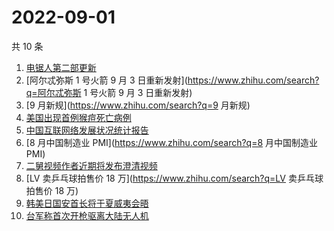 # 2022-09-01

共 10 条

<!-- BEGIN ZHIHUSEARCH -->
<!-- 最后更新时间 Thu Sep 01 2022 01:16:48 GMT+0800 (China Standard Time) -->
1. [电锯人第二部更新](https://www.zhihu.com/search?q=电锯人第二部更新)
1. [阿尔忒弥斯 1 号火箭 9 月 3 日重新发射](https://www.zhihu.com/search?q=阿尔忒弥斯 1 号火箭 9 月 3 日重新发射)
1. [9 月新规](https://www.zhihu.com/search?q=9 月新规)
1. [美国出现首例猴痘死亡病例](https://www.zhihu.com/search?q=美国出现首例猴痘死亡病例)
1. [中国互联网络发展状况统计报告](https://www.zhihu.com/search?q=中国互联网络发展状况统计报告)
1. [8 月中国制造业 PMI](https://www.zhihu.com/search?q=8 月中国制造业 PMI)
1. [二舅视频作者近期将发布澄清视频](https://www.zhihu.com/search?q=二舅视频作者近期将发布澄清视频)
1. [LV 卖乒乓球拍售价 18 万](https://www.zhihu.com/search?q=LV 卖乒乓球拍售价 18 万)
1. [韩美日国安首长将于夏威夷会晤](https://www.zhihu.com/search?q=韩美日国安首长将于夏威夷会晤)
1. [台军称首次开枪驱离大陆无人机](https://www.zhihu.com/search?q=台军称首次开枪驱离大陆无人机)
<!-- END ZHIHUSEARCH -->
